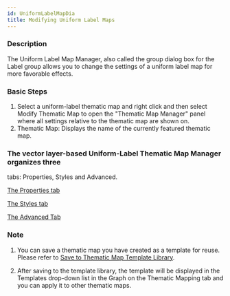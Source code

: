 ```yaml
---
id: UniformLabelMapDia
title: Modifying Uniform Label Maps
---
```

### Description

The Uniform Label Map Manager, also called the group dialog box for the Label
group allows you to change the settings of a uniform label map for more
favorable effects.

### Basic Steps

1. Select a uniform-label thematic map and right click and then select Modify Thematic Map to open the "Thematic Map Manager" panel where all settings relative to the thematic map are shown on.
2. Thematic Map: Displays the name of the currently featured thematic map. 

### The vector layer-based Uniform-Label Thematic Map Manager organizes three
tabs: Properties, Styles and Advanced.

[The Properties tab](PropertiesDia)

[The Styles tab](UniformStyleDia)

[The Advanced Tab](AdvancedDia)

### Note

  1. You can save a thematic map you have created as a template for reuse. Please refer to [Save to Thematic Map Template Library](../Methods/DTv2_LoadStyleThemeTempl).

  2. After saving to the template library, the template will be displayed in the Templates drop-down list in the Graph on the Thematic Mapping tab and you can apply it to other thematic maps.

